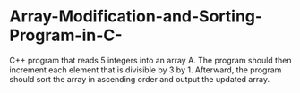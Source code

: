 # Array-Modification-and-Sorting-Program-in-C-
C++ program that reads 5 integers into an array A. The program should then increment each element that is divisible by 3 by 1. Afterward, the program should sort the array in ascending order and output the updated array.
